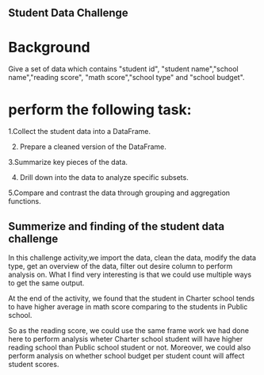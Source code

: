 ## Student Data Challenge

# Background
Give a set of data which contains "student id", "student name","school name","reading score", "math score","school type" and "school budget".

# perform the following task:
1.Collect the student data into a DataFrame.

2. Prepare a cleaned version of the DataFrame.

3.Summarize key pieces of the data.

4. Drill down into the data to analyze specific subsets.

5.Compare and contrast the data through grouping and aggregation functions.

## Summerize and finding of the student data challenge

In this challenge activity,we import the data, clean the data, modify the data type, get an overview of the data, filter out desire column to perform analysis on. What I find very interesting is that we could use multiple ways to get the same output.

At the end of the activity, we found that the student in Charter school tends to have higher average in math score comparing to the students in Public school.

So as the reading score, we could use the same frame work we had done here to perform analysis wheter Charter school student will have higher reading school than Public school student or not. Moreover, we could also perform analysis on whether school budget per student count will affect student scores.
